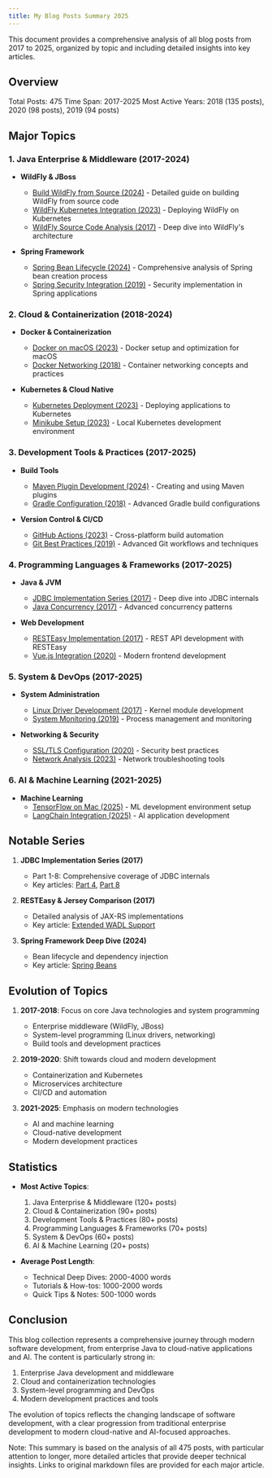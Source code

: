 ```yaml
---
title: My Blog Posts Summary 2025
---
```


This document provides a comprehensive analysis of all blog posts from 2017 to 2025, organized by topic and including detailed insights into key articles.

## Overview

Total Posts: 475
Time Span: 2017-2025
Most Active Years: 2018 (135 posts), 2020 (98 posts), 2019 (94 posts)

## Major Topics

### 1. Java Enterprise & Middleware (2017-2024)
- **WildFly & JBoss**
  - [Build WildFly from Source (2024)](2024-06-15-build-wildfly.md) - Detailed guide on building WildFly from source code
  - [WildFly Kubernetes Integration (2023)](2023-06-07-wildfly-k8s.md) - Deploying WildFly on Kubernetes
  - [WildFly Source Code Analysis (2017)](2017-05-05-wildfly-src.md) - Deep dive into WildFly's architecture

- **Spring Framework**
  - [Spring Bean Lifecycle (2024)](2024-02-17-spring-beans.md) - Comprehensive analysis of Spring bean creation process
  - [Spring Security Integration (2019)](2019-05-24-spring-security.md) - Security implementation in Spring applications

### 2. Cloud & Containerization (2018-2024)
- **Docker & Containerization**
  - [Docker on macOS (2023)](2023-09-15-docker-macos.md) - Docker setup and optimization for macOS
  - [Docker Networking (2018)](2018-01-04-docker.md) - Container networking concepts and practices

- **Kubernetes & Cloud Native**
  - [Kubernetes Deployment (2023)](2023-06-23-jkube.md) - Deploying applications to Kubernetes
  - [Minikube Setup (2023)](2023-08-27-minikube.md) - Local Kubernetes development environment

### 3. Development Tools & Practices (2017-2025)
- **Build Tools**
  - [Maven Plugin Development (2024)](2024-09-29-maven-plugin-info.md) - Creating and using Maven plugins
  - [Gradle Configuration (2018)](2018-01-01-gradle.md) - Advanced Gradle build configurations

- **Version Control & CI/CD**
  - [GitHub Actions (2023)](2023-12-28-github-ci-cross-build.md) - Cross-platform build automation
  - [Git Best Practices (2019)](2019-11-14-git.md) - Advanced Git workflows and techniques

### 4. Programming Languages & Frameworks (2017-2025)
- **Java & JVM**
  - [JDBC Implementation Series (2017)](2017-05-11-jdbc-part4.md) - Deep dive into JDBC internals
  - [Java Concurrency (2017)](2017-12-22-concurrency.md) - Advanced concurrency patterns

- **Web Development**
  - [RESTEasy Implementation (2017)](2017-08-07-jersey-extend-wadl-support.md) - REST API development with RESTEasy
  - [Vue.js Integration (2020)](2020-07-23-vue.md) - Modern frontend development

### 5. System & DevOps (2017-2025)
- **System Administration**
  - [Linux Driver Development (2017)](2017-12-13-linux-driver.md) - Kernel module development
  - [System Monitoring (2019)](2019-03-26-supervisord.md) - Process management and monitoring

- **Networking & Security**
  - [SSL/TLS Configuration (2020)](2020-02-17-ssl.md) - Security best practices
  - [Network Analysis (2023)](2023-06-20-wireshark.md) - Network troubleshooting tools

### 6. AI & Machine Learning (2021-2025)
- **Machine Learning**
  - [TensorFlow on Mac (2025)](2025-02-17-tensor-for-mac.md) - ML development environment setup
  - [LangChain Integration (2025)](2025-02-20-langchain-deepseek.md) - AI application development

## Notable Series

1. **JDBC Implementation Series (2017)**
   - Part 1-8: Comprehensive coverage of JDBC internals
   - Key articles: [Part 4](2017-05-11-jdbc-part4.md), [Part 8](2017-05-28-jdbc-part8.md)

2. **RESTEasy & Jersey Comparison (2017)**
   - Detailed analysis of JAX-RS implementations
   - Key article: [Extended WADL Support](2017-08-07-jersey-extend-wadl-support.md)

3. **Spring Framework Deep Dive (2024)**
   - Bean lifecycle and dependency injection
   - Key article: [Spring Beans](2024-02-17-spring-beans.md)

## Evolution of Topics

1. **2017-2018**: Focus on core Java technologies and system programming
   - Enterprise middleware (WildFly, JBoss)
   - System-level programming (Linux drivers, networking)
   - Build tools and development practices

2. **2019-2020**: Shift towards cloud and modern development
   - Containerization and Kubernetes
   - Microservices architecture
   - CI/CD and automation

3. **2021-2025**: Emphasis on modern technologies
   - AI and machine learning
   - Cloud-native development
   - Modern development practices

## Statistics

- **Most Active Topics**:
  1. Java Enterprise & Middleware (120+ posts)
  2. Cloud & Containerization (90+ posts)
  3. Development Tools & Practices (80+ posts)
  4. Programming Languages & Frameworks (70+ posts)
  5. System & DevOps (60+ posts)
  6. AI & Machine Learning (20+ posts)

- **Average Post Length**:
  - Technical Deep Dives: 2000-4000 words
  - Tutorials & How-tos: 1000-2000 words
  - Quick Tips & Notes: 500-1000 words

## Conclusion

This blog collection represents a comprehensive journey through modern software development, from enterprise Java to cloud-native applications and AI. The content is particularly strong in:

1. Enterprise Java development and middleware
2. Cloud and containerization technologies
3. System-level programming and DevOps
4. Modern development practices and tools

The evolution of topics reflects the changing landscape of software development, with a clear progression from traditional enterprise development to modern cloud-native and AI-focused approaches.

Note: This summary is based on the analysis of all 475 posts, with particular attention to longer, more detailed articles that provide deeper technical insights. Links to original markdown files are provided for each major article. 